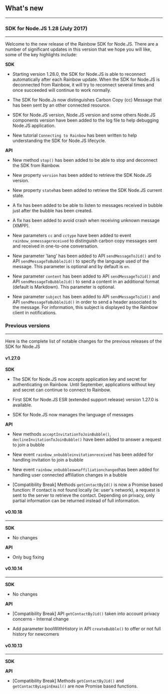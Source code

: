 ## What's new
---

### SDK for Node.JS 1.28 (July 2017)

---

Welcome to the new release of the Rainbow SDK for Node.JS. There are a number of significant updates in this version that we hope you will like, some of the key highlights include:

**SDK**

- Starting version 1.28.0, the SDK for Node.JS is able to reconnect automatically after each Rainbow update. When the SDK for Node.JS is deconnected from Rainbow, it will try to reconnect several times and once succeeded will continue to work normally.

- The SDK for Node.Js now distinguishes Carbon Copy (cc) Message that has been sent by an other connected resource.

- SDK for Node.JS version, Node.JS version and some others Node.JS components version have been added to the log file to help debugging Node.JS application.

- New tutorial `Connecting to Rainbow` has been written to help understanding the SDK for Node.JS lifecycle.


**API**

- New method `stop()` has been added to be able to stop and deconnect the SDK from Rainbow.

- New property `version` has been added to retrieve the SDK Node.JS version.

- New property `state`has been added to retrieve the SDK Node.JS current state.

- A fix has been added to be able to listen to messages received in bubble just after the bubble has been created.

- A fix has been added to avoid crash when receiving unknown message (XMPP).

- New parameters `cc` and `cctype` have been added to event `rainbow_onmessagereceived` to distinguish carbon copy messages sent and received in one-to-one conversation.

- New parameter 'lang' has been added to API `sendMessageToJid()` and to API `sendMessageToBubbleJid()` to specify the language used of the message. This parameter is optional and by default is `en`.

- New parameter `content` has been added to API `sendMessageToJid()` and API `sendMessageToBubbleJid()` to send a content in an additional format (default is Markdown). This parameter is optional.

- New parameter `subject` has been added to API `sendMessageToJid()` and API `sendMessageToBubbleJid()` in order to send a header associated to the message. For information, this subject is displayed by the Rainbow client in notifications.


### Previous versions

---

Here is the complete list of notable changes for the previous releases of the SDK for Node.JS


#### v1.27.0


**SDK**

- The SDK for Node.JS now accepts application key and secret for authenticating on Rainbow. Until September, applications without key and secret can continue to connect to Rainbow.

- First SDK for Node.JS ESR (extended support release) version 1.27.0 is available.

- SDK for Node.JS now manages the language of messages

**API**

 - New methods `acceptInvitationToJoinBubble()`, `declineInvitationToJoinBubble()` have been added to answer a request to join a bubble

 - New event `rainbow_onbubbleinvitationreceived` has been added for handling invitation to join a bubble

 - New event `rainbow_onbubbleownaffiliationchanged`has been added for handling user connected affiliation changes in a bubble

 - [Compatibility Break] Methods `getContactById()` is now a Promise based function: If contact is not found locally (ie: user's network), a request is sent to the server to retrieve the contact. Depending on privacy, only partial information can be returned instead of full information.


#### v0.10.18

---

**SDK**

- No changes

**API**

- Only bug fixing


#### v0.10.14

---

**SDK**

- No changes

**API**

- [Compatibility Break] API `getContactByJid()` taken into account privacy concerns - Internal change

- Add parameter boolWithHistory in API `createBubble()` to offer or not full history for newcomers


#### v0.10.13

---

**SDK**

**API**

 - [Compatibility Break] Methods `getContactByJid()` and `getContactByLoginEmail()` are now Promise based functions.

 
 